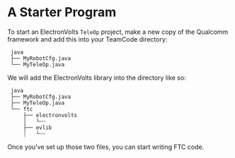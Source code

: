 # A Starter Program

To start an ElectronVolts `TeleOp` project, make a new copy of the Qualcomm framework and add this into your TeamCode directory:

```
 java
 ├── MyRobotCfg.java
 └── MyTeleOp.java
```

We will add the ElectronVolts library into the directory like so:

```
 java
 ├── MyRobotCfg.java
 ├── MyTeleOp.java
 └── ftc
     ├── electronvolts
     │   └┄┄
     ├── evlib
     ┆   └┄┄
```

Once you've set up those two files, you can start writing FTC code.

